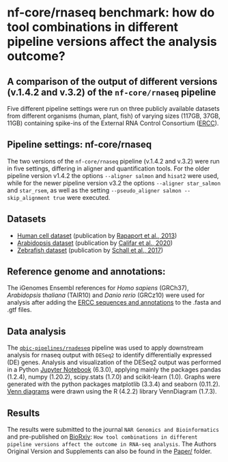 # nf-core/rnaseq benchmark: how do tool combinations in different pipeline versions affect the analysis outcome?

## A comparison of the output of different versions (v.1.4.2 and v.3.2) of the `nf-core/rnaseq` pipeline

Five different pipeline settings were run on three publicly available datasets from different organisms (human, plant, fish) of varying sizes (117GB, 37GB, 11GB) containing spike-ins of the External RNA Control Consortium ([ERCC](https://tools.thermofisher.com/content/sfs/manuals/cms_086340.pdf)).

## Pipeline settings: nf-core/rnaseq
The two versions of the `nf-core/rnaseq` pipeline (v.1.4.2 and v.3.2) were run in five settings, differing in aligner and quantification tools. For the older pipeline version v1.4.2 the options `--aligner salmon` and `hisat2` were used, while for the newer pipeline version v3.2 the options `--aligner star_salmon` and `star_rsem`, as well as the setting `--pseudo_aligner salmon --skip_alignment true` were executed.

## Datasets
- [Human cell dataset](https://www.ncbi.nlm.nih.gov/geo/query/acc.cgi?acc=GSE49712) (publication by [Rapaport et al., 2013](https://doi.org/10.1186/gb-2013-14-9-r95))
- [Arabidopsis dataset](https://www.ncbi.nlm.nih.gov/geo/query/acc.cgi?acc=GSM4880354) (publication by [Califar et al., 2020](https://doi.org/10.3389/fpls.2020.00239))
- [Zebrafish dataset](https://www.ncbi.nlm.nih.gov/Traces/study/?acc=PRJNA325275&o=acc_s%3Aa) (publication by [Schall et al., 2017](https://doi.org/10.1186%2Fs12864-016-3433-4))

## Reference genome and annotations:
The iGenomes Ensembl references for _Homo sapiens_ (GRCh37), _Arabidopsis thaliana_ (TAIR10) and _Danio rerio_ (GRCz10) were used for analysis after adding the [ERCC sequences and annotations](https://assets.thermofisher.com/TFS-Assets/LSG/manuals/ERCC92.zip) to the .fasta and .gtf files.

## Data analysis
The [`qbic-pipelines/rnadeseq`](https://github.com/qbic-pipelines/rnadeseq) pipeline was used to apply downstream analysis for rnaseq output with `DESeq2` to identify differentially expressed (DE) genes.
Analysis and visualization of the DESeq2 output was performed in a Python [Jupyter Notebook](./Code/rnaSeqBenchmark.ipynb) (6.3.0), applying mainly the packages pandas (1.2.4), numpy (1.20.2), scipy.stats (1.7.0) and scikit-learn (1.0). Graphs were generated with the python packages matplotlib (3.3.4) and seaborn (0.11.2). [Venn diagrams](./Code/VennDiagrams.R) were drawn using the R (4.2.2) library VennDiagram (1.7.3).

## Results
The results were submitted to the journal `NAR Genomics and Bioinformatics` and pre-published on [BioRxiv](https://doi.org/10.1101/2023.10.04.560168): `How tool combinations in different pipeline versions affect the outcome in RNA-seq analysis`. The Authors Original Version and Supplements can also be found in the [Paper/](./Paper) folder.
